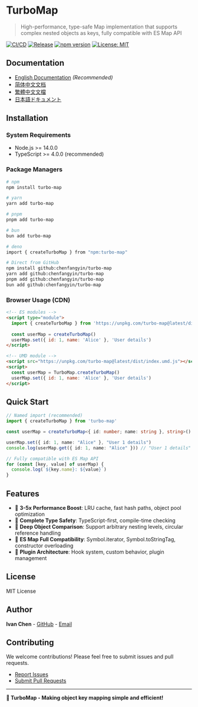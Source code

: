 # TurboMap

> High-performance, type-safe Map implementation that supports complex nested objects as keys, fully compatible with ES Map API

[![CI/CD](https://github.com/chenfangyin/turbo-map/workflows/CI%2FCD/badge.svg)](https://github.com/chenfangyin/turbo-map/actions)
[![Release](https://github.com/chenfangyin/turbo-map/workflows/Release/badge.svg)](https://github.com/chenfangyin/turbo-map/actions)
[![npm version](https://badge.fury.io/js/turbo-map.svg)](https://badge.fury.io/js/turbo-map)
[![License: MIT](https://img.shields.io/badge/License-MIT-yellow.svg)](https://opensource.org/licenses/MIT)

## Documentation

- [English Documentation](./docs/en/README.md) *(Recommended)*
- [简体中文文档](./docs/zh-CN/README.md)
- [繁體中文文檔](./docs/zh-TW/README.md)
- [日本語ドキュメント](./docs/ja/README.md)

## Installation

### System Requirements
- Node.js >= 14.0.0
- TypeScript >= 4.0.0 (recommended)

### Package Managers

```bash
# npm
npm install turbo-map

# yarn
yarn add turbo-map

# pnpm
pnpm add turbo-map

# bun
bun add turbo-map

# deno
import { createTurboMap } from "npm:turbo-map"

# Direct from GitHub
npm install github:chenfangyin/turbo-map
yarn add github:chenfangyin/turbo-map
pnpm add github:chenfangyin/turbo-map
bun add github:chenfangyin/turbo-map
```

### Browser Usage (CDN)

```html
<!-- ES modules -->
<script type="module">
  import { createTurboMap } from 'https://unpkg.com/turbo-map@latest/dist/index.esm.js'
  
  const userMap = createTurboMap()
  userMap.set({ id: 1, name: 'Alice' }, 'User details')
</script>

<!-- UMD module -->
<script src="https://unpkg.com/turbo-map@latest/dist/index.umd.js"></script>
<script>
  const userMap = TurboMap.createTurboMap()
  userMap.set({ id: 1, name: 'Alice' }, 'User details')
</script>
```

## Quick Start

```typescript
// Named import (recommended)
import { createTurboMap } from 'turbo-map'

const userMap = createTurboMap<{ id: number; name: string }, string>()

userMap.set({ id: 1, name: "Alice" }, "User 1 details")
console.log(userMap.get({ id: 1, name: "Alice" })) // "User 1 details"

// Fully compatible with ES Map API
for (const [key, value] of userMap) {
  console.log(`${key.name}: ${value}`)
}
```

## Features

- 🚀 **3-5x Performance Boost**: LRU cache, fast hash paths, object pool optimization
- 🔐 **Complete Type Safety**: TypeScript-first, compile-time checking
- 🔄 **Deep Object Comparison**: Support arbitrary nesting levels, circular reference handling
- 🎯 **ES Map Full Compatibility**: Symbol.iterator, Symbol.toStringTag, constructor overloading
- 🔌 **Plugin Architecture**: Hook system, custom behavior, plugin management

## License

MIT License

## Author

**Ivan Chen** - [GitHub](https://github.com/chenfangyin) - [Email](mailto:fangyin.chen@gmail.com)

## Contributing

We welcome contributions! Please feel free to submit issues and pull requests.

- [Report Issues](https://github.com/chenfangyin/turbo-map/issues)
- [Submit Pull Requests](https://github.com/chenfangyin/turbo-map/pulls)

---

**🚀 TurboMap - Making object key mapping simple and efficient!**
